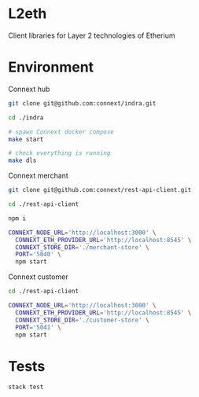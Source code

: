 # L2eth

Client libraries for Layer 2 technologies of Etherium

# Environment

Connext hub

```bash
git clone git@github.com:connext/indra.git

cd ./indra

# spawn Connext docker compose
make start

# check everything is running
make dls
```

Connext merchant

```bash
git clone git@github.com:connext/rest-api-client.git

cd ./rest-api-client

npm i

CONNEXT_NODE_URL='http://localhost:3000' \
  CONNEXT_ETH_PROVIDER_URL='http://localhost:8545' \
  CONNEXT_STORE_DIR='./merchant-store' \
  PORT='5040' \
  npm start
```

Connext customer

```bash
cd ./rest-api-client

CONNEXT_NODE_URL='http://localhost:3000' \
  CONNEXT_ETH_PROVIDER_URL='http://localhost:8545' \
  CONNEXT_STORE_DIR='./customer-store' \
  PORT='5041' \
  npm start
```

# Tests

```bash
stack test
```
